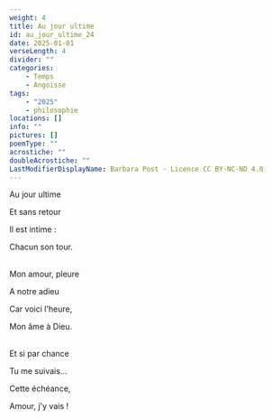 ```yaml
---
weight: 4
title: Au jour ultime
id: au_jour_ultime_24
date: 2025-01-01
verseLength: 4
divider: ""
categories:
    - Temps
    - Angoisse
tags:
    - "2025"
    - philosophie
locations: []
info: ""
pictures: []
poemType: ""
acrostiche: ""
doubleAcrostiche: ""
LastModifierDisplayName: Barbara Post - Licence CC BY-NC-ND 4.0
---
```

Au jour ultime

Et sans retour

Il est intime :

Chacun son tour.

 \
Mon amour, pleure

A notre adieu

Car voici l'heure,

Mon âme à Dieu.

 \
Et si par chance

Tu me suivais...

Cette échéance,

Amour, j'y vais !
